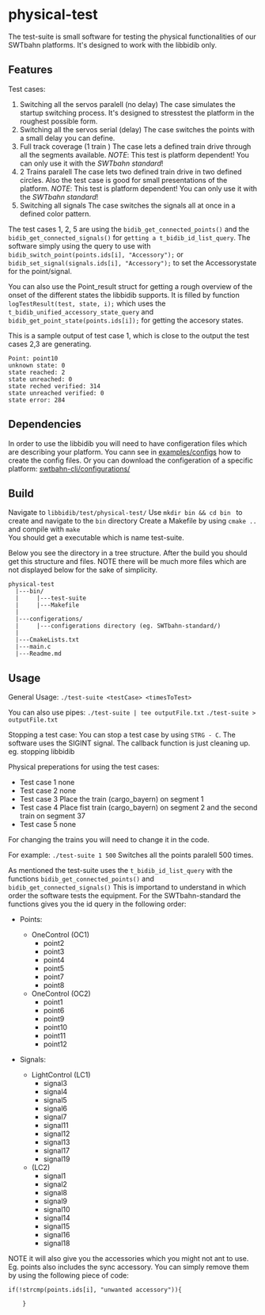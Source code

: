 # physical-test

The test-suite is small software for testing the physical functionalities of our SWTbahn platforms. It's designed to work with the libbidib only.

## Features

Test cases:
1. Switching all the  servos paralell (no delay)
    The case simulates the startup switching process. It's designed to stresstest the platform in the roughest possible form.
2. Switching all the servos serial (delay)
    The case switches the points with a small delay you can define.
3. Full track coverage (1 train )
    The case lets a defined train drive through all the segments available.
    *NOTE*: This test is platform dependent! You can only use it with the *SWTbahn standard*!
4. 2 Trains paralell
    The case lets two defined train drive in two defined circles.
    Also the test case is good for small presentations of the platform.
    *NOTE*: This test is platform dependent! You can only use it with the *SWTbahn standard*!
5. Switching all signals
    The case switches the signals all at once in a defined color pattern.



The test cases 1, 2, 5 are using the `bidib_get_connected_points()` and the `bidib_get_connected_signals()` for `getting a t_bidib_id_list_query`.
The software simply using the query to use with `bidib_switch_point(points.ids[i], "Accessory");` or `bidib_set_signal(signals.ids[i], "Accessory");`
 to set the Accessorystate for the point/signal.

 You can also use the Point_result struct for getting a rough overview of the onset of the different states the libbidib supports.
 It is filled by function `logTestResult(test, state, i);` which uses the  `t_bidib_unified_accessory_state_query` and `bidib_get_point_state(points.ids[i]);` for getting the accesory states.

This is a sample output of test case 1, which is close to the output the test cases 2,3 are generating.
```
Point: point10
unknown state: 0
state reached: 2
state unreached: 0
state reched verified: 314
state unreached verified: 0
state error: 284
```

## Dependencies

In order to use the libbidib you will need to have configeration files which are describing your platform.
You cann see in [examples/configs](../../example/config) how to create the config files.
Or you can download the configeration of a specific platform:
[swtbahn-cli/configurations/](https://github.com/uniba-swt/swtbahn-cli/tree/master/configurations)


## Build

Navigate to `libbidib/test/physical-test/`
Use `mkdir bin && cd bin ` to create and navigate to the `bin` directory
Create a Makefile by using `cmake ..`
and compile with `make`   
You should get a executable which is name test-suite.

Below you see the directory in a tree structure.
After the build you should get this structure and files.
NOTE there will be much more files which are not displayed below for the sake of simplicity.

```
physical-test
  |---bin/
  |     |---test-suite
  |     |---Makefile
  |
  |---configerations/
  |     |---configerations directory (eg. SWTbahn-standard/)
  |
  |---CmakeLists.txt
  |---main.c
  |---Readme.md

  ```


## Usage

General Usage:
`./test-suite <testCase> <timesToTest> `

You can also use pipes:
`./test-suite | tee outputFile.txt`
`./test-suite > outputFile.txt`


Stopping a test case:
You can stop a test case by using `STRG - C`.
The software uses the SIGINT signal. The callback function is just cleaning up. eg. stopping libbidib  

Physical preperations for using the test cases:
- Test case 1   none
- Test case 2   none
- Test case 3   Place the train (cargo_bayern) on segment 1
- Test case 4   Place fist train (cargo_bayern) on segment 2 and the second train on segment 37
- Test case 5   none

For changing the trains you will need to change it in the code.

For example:
`./test-suite 1 500`
Switches all the points paralell 500 times.

As mentioned the test-suite uses the `t_bidib_id_list_query` with the functions `bidib_get_connected_points()` and `bidib_get_connected_signals()`
This is importand to understand in which order the software tests the equipment.
For the SWTbahn-standard the functions gives you the id query in the following order:

* Points:
  * OneControl (OC1)
    * point2
    * point3
    * point4
    * point5
    * point7
    * point8
  * OneControl (OC2)
    * point1
    * point6
    * point9
    * point10
    * point11
    * point12

* Signals:
  * LightControl (LC1)
    * signal3
    * signal4
    * signal5
    * signal6
    * signal7
    * signal11
    * signal12
    * signal13
    * signal17
    * signal19
  * (LC2)
    * signal1
    * signal2
    * signal8
    * signal9
    * signal10
    * signal14
    * signal15
    * signal16
    * signal18

NOTE it will also give you the accessories which you might not ant to use.
Eg. points also includes the sync accessory.
You can simply remove them by using the following piece of code:
```
if(!strcmp(points.ids[i], "unwanted accessory")){

    }
```
